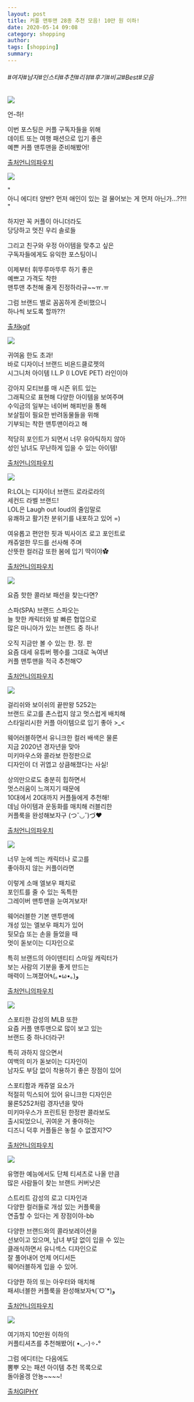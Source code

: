 ```yaml
---
layout: post
title: 커플 맨투맨 28종 추천 모음! 10만 원 이하! 
date: 2020-05-14 09:08
category: shopping
author: 
tags: [shopping]
summary: 
---
```


###### #여자#남자#인스타#추천#리뷰#후기#비교#Best#모음

[![](https://img1.daumcdn.net/thumb/R720x0/?fname=https%3A%2F%2Ft1.daumcdn.net%2Fliveboard%2Funpa%2F4ce80cfadfa94505ad586084563d1bfb.JPG)](https://www.unpa.me/)

언-하!  
  
이번 포스팅은 커플 구독자들을 위해  
데이트 또는 여행 패션으로 입기 좋은  
예쁜 커플 맨투맨을 준비해봤어!  

[출처언니의파우치](https://www.unpa.me/)

![](https://img1.daumcdn.net/thumb/@1x.fjpg/?fname=https://t1.daumcdn.net/liveboard/unpa/4476f8045cf14324a2358c1aa53a1131.gif)

"  
아니 에디터 양반? 먼저 애인이 있는 걸 물어보는 게 먼저 아닌가…??!!  
"  
  
하지만 꼭 커플이 아니더라도  
당당하고 멋진 우리 솔로들  
  
그리고 친구와 우정 아이템을 맞추고 싶은  
구독자들에게도 유익한 포스팅이니  
  
이제부터 휘뚜루마뚜루 하기 좋은  
예쁘고 가격도 착한  
맨투맨 추천해 줄게 진정하라규~~ㅠ.ㅠ  
  
그럼 브랜드 별로 꼼꼼하게 준비했으니  
하나씩 보도록 할까??!  

[출처kgif](http://kgif.co.kr/bbs/board.php?bo_table=gallery1&wr_id=46&sfl=mb_id%2C1&stx=one11)

[![](https://img1.daumcdn.net/thumb/R720x0/?fname=https%3A%2F%2Ft1.daumcdn.net%2Fliveboard%2Funpa%2Fc82f93cab4514c8f8b671ac8a7d96b81.JPG)](https://www.unpa.me/)

귀여움 한도 초과!  
바로 디자이너 브랜드 비욘드클로젯의  
시그니처 아이템 I.L.P (I LOVE PET) 라인이야  
  
강아지 모티브를 매 시즌 위트 있는  
그래픽으로 표현해 다양한 아이템을 보여주며  
수익금의 일부는 네이버 해피빈을 통해  
보살핌이 필요한 반려동물들을 위해  
기부되는 착한 맨투맨이라고 해  
  
적당히 포인트가 되면서 너무 유아틱하지 않아  
성인 남녀도 무난하게 입을 수 있는 아이템!  

[출처언니의파우치](https://www.unpa.me/)

[![](https://img1.daumcdn.net/thumb/R720x0/?fname=https%3A%2F%2Ft1.daumcdn.net%2Fliveboard%2Funpa%2F236190622aa94db3a7e05e5a160001c1.JPG)](https://www.unpa.me/)

R:LOL는 디자이너 브랜드 로라로라의  
세컨드 라벨 브랜드!  
LOL은 Laugh out loud의 줄임말로  
유쾌하고 활기찬 분위기를 내포하고 있어 =)  
  
여유롭고 편안한 핏과 빅사이즈 로고 포인트로  
캐쥬얼한 무드를 선사해 주며  
산뜻한 컬러감 또한 봄에 입기 딱이야✿  

[출처언니의파우치](https://www.unpa.me/)

[![](https://img1.daumcdn.net/thumb/R720x0/?fname=https%3A%2F%2Ft1.daumcdn.net%2Fliveboard%2Funpa%2F04c1c831ca1d42bc8073ba66868c9fbd.JPG)](https://www.unpa.me/)

요즘 핫한 콜라보 패션을 찾는다면?  
  
스파(SPA) 브랜드 스파오는  
늘 핫한 캐릭터와 발 빠른 협업으로  
많은 마니아가 있는 브랜드 중 하나!  
  
오직 지금만 볼 수 있는 한. 정. 판  
요즘 대세 유튜버 펭수를 그대로 녹여낸  
커플 맨투맨을 적극 추천해♡  

[출처언니의파우치](https://www.unpa.me/)

[![](https://img1.daumcdn.net/thumb/R720x0/?fname=https%3A%2F%2Ft1.daumcdn.net%2Fliveboard%2Funpa%2Fa38d0796d89e422f830e2873ac15f9f1.JPG)](https://www.unpa.me/)

걸리쉬와 보이쉬의 끝판왕 5252는  
브랜드 로고를 촌스럽지 않고 멋스럽게 배치해  
스타일리시한 커플 아이템으로 입기 좋아 >_<  
  
웨어러블하면서 유니크한 컬러 배색은 물론  
지금 2020년 경자년을 맞아  
미키마우스와 콜라보 한정판으로  
디자인이 더 귀엽고 상큼해졌다는 사실!  
  
상의만으로도 충분히 힙하면서  
멋스러움이 느껴지기 때문에  
10대에서 20대까지 커플들에게 추천해!  
데님 아이템과 운동화를 매치해 러블리한  
커플룩을 완성해보자구 (つ˘◡˘)づ♥  

[출처언니의파우치](https://www.unpa.me/)

[![](https://img1.daumcdn.net/thumb/R720x0/?fname=https%3A%2F%2Ft1.daumcdn.net%2Fliveboard%2Funpa%2Ff0cea9e1d8a64a59802d076c21c56140.JPG)](https://www.unpa.me/)

너무 눈에 띄는 캐릭터나 로고를  
좋아하지 않는 커플이라면  
  
이렇게 소매 엘보우 패치로  
포인트를 줄 수 있는 독특한  
그레이버 맨투맨을 눈여겨보자!  
  
웨어러블한 기본 맨투맨에  
개성 있는 엘보우 패치가 있어  
뒷모습 또는 손을 들었을 때  
멋이 돋보이는 디자인으로  
  
특히 브랜드의 아이덴티티 스마일 캐릭터가  
보는 사람의 기분을 좋게 만드는  
매력이 느껴졌어٩(｡•ω•｡)و  

[출처언니의파우치](https://www.unpa.me/)

[![](https://img1.daumcdn.net/thumb/R720x0/?fname=https%3A%2F%2Ft1.daumcdn.net%2Fliveboard%2Funpa%2Ff8b8941519c7453090be4bca62544ff5.JPG)](https://www.unpa.me/)

스포티한 감성의 MLB 또한  
요즘 커플 맨투맨으로 많이 보고 있는  
브랜드 중 하나더라구!  
  
특히 과하지 않으면서  
여백의 미가 돋보이는 디자인이  
남자도 부담 없이 착용하기 좋은 장점이 있어  
  
스포티함과 캐쥬얼 요소가  
적절히 믹스되어 있어 유니크한 디자인은  
물론5252처럼 경자년을 맞아  
미키마우스가 프린트된 한정판 콜라보도  
출시되었으니, 귀여운 거 좋아하는  
디즈니 덕후 커플들은 놓칠 수 없겠지?♡  

[출처언니의파우치](https://www.unpa.me/)

[![](https://img1.daumcdn.net/thumb/R720x0/?fname=https%3A%2F%2Ft1.daumcdn.net%2Fliveboard%2Funpa%2F431b1c8b044f40a0b6928d31b9ba3ffa.JPG)](https://www.unpa.me/)

유명한 예능에서도 단체 티셔츠로 나올 만큼  
많은 사람들이 찾는 브랜드 커버낫은  
  
스트리트 감성의 로고 디자인과  
다양한 컬러들로 개성 있는 커플룩을  
연출할 수 있다는 게 장점이야-bb  
  
다양한 브랜드와의 콜라보레이션을  
선보이고 있으며, 남녀 부담 없이 입을 수 있는  
클래식하면서 유니섹스 디자인으로  
잘 풀어내어 언제 어디서든  
웨어러블하게 입을 수 있어.  
  
다양한 하의 또는 아우터와 매치해  
패셔너블한 커플룩을 완성해보자٩(ˊᗜˋ*)و  

[출처언니의파우치](https://www.unpa.me/)

![](https://img1.daumcdn.net/thumb/@1x.fjpg/?fname=https://t1.daumcdn.net/liveboard/unpa/fcdf19879c194106977f057cb1381efa.gif)

여기까지 10만원 이하의  
커플티셔츠를 추천해봤어( •◡-)✧˖°  
  
그럼 에디터는 다음에도  
뽐뿌 오는 패션 아이템 추천 목록으로  
돌아올겡 안뇽~~~~!  

[출처GIPHY](https://giphy.com/)